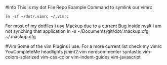 #Info
This is my dot File Repo
Example Command to symlink our vimrc  

	ln -sf ~/dot/.vimrc ~/.vimrc

For most of my dotfiles i use Mackup 
due to a current Bug inside nvalt i am not synching that application 
	ln -s ~/Documents/git/dot/.mackup.cfg ~/.mackup.cfg




#Vim
Some of the vim Plugins i use. 
For a more current list check my vimrc
YouCompleteMe
headlights
jshint2.vim
nerdcommenter
syntastic
vim-colors-solarized
vim-css-color
vim-indent-guides
vim-javascript
